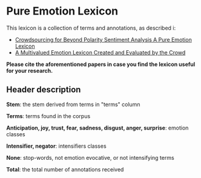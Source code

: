 # Pure Emotion Lexicon

This lexicon is a collection of terms and annotations, as described i:
- [Crowdsourcing for Beyond Polarity Sentiment Analysis A Pure Emotion Lexicon](https://arxiv.org/abs/1710.04203)
- [A Multivalued Emotion Lexicon Created and Evaluated by the Crowd](https://ieeexplore.ieee.org/document/8554956)

**Please cite the aforementioned papers in case you find the lexicon useful for your research.**

## **Header description**

**Stem**: the stem derived from terms in "terms" column

**Terms**: terms found in the corpus

**Anticipation, joy, trust, fear, sadness, disgust, anger, surprise**: emotion classes

**Intensifier, negator**: intensifiers classes

**None**: stop-words, not emotion evocative, or not intensifying terms

**Total**: the total number of annotations received
